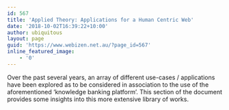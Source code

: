 ```yaml
---
id: 567
title: 'Applied Theory: Applications for a Human Centric Web'
date: '2018-10-02T16:39:22+10:00'
author: ubiquitous
layout: page
guid: 'https://www.webizen.net.au/?page_id=567'
inline_featured_image:
    - '0'
---
```


Over the past several years, an array of different use-cases / applications have been explored as to be considered in association to the use of the aforementioned ‘knowledge banking platform’. This section of the document provides some insights into this more extensive library of works.